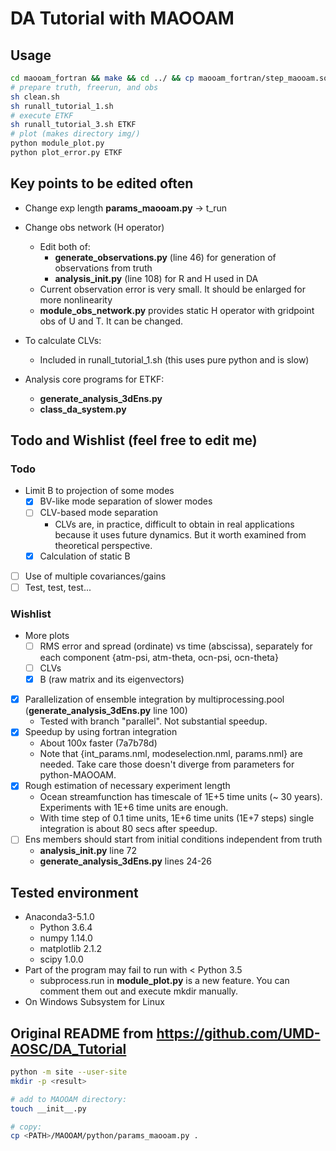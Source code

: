 # DA Tutorial with MAOOAM
## Usage
```bash
cd maooam_fortran && make && cd ../ && cp maooam_fortran/step_maooam.so .
# prepare truth, freerun, and obs
sh clean.sh
sh runall_tutorial_1.sh
# execute ETKF
sh runall_tutorial_3.sh ETKF
# plot (makes directory img/)
python module_plot.py
python plot_error.py ETKF
```

## Key points to be edited often
* Change exp length
**params_maooam.py** -> t_run

* Change obs network (H operator)
    * Edit both of:
        * **generate_observations.py** (line 46) for generation of observations from truth
        * **analysis_init.py** (line 108) for R and H used in DA
    * Current observation error is very small. It should be enlarged for more nonlinearity
    * **module_obs_network.py** provides static H operator with gridpoint obs of U and T. It can be changed.

* To calculate CLVs:
    * Included in runall_tutorial_1.sh (this uses pure python and is slow)

* Analysis core programs for ETKF:
    * **generate_analysis_3dEns.py**
    * **class_da_system.py**

## Todo and Wishlist (feel free to edit me)
### Todo
* Limit B to projection of some modes
    * [X] BV-like mode separation of slower modes
    * [ ] CLV-based mode separation
        * CLVs are, in practice, difficult to obtain in real applications because it uses future dynamics. But it worth examined from theoretical perspective.
    * [X] Calculation of static B
* [ ] Use of multiple covariances/gains
* [ ] Test, test, test...

### Wishlist
* More plots
    * [ ] RMS error and spread (ordinate) vs time (abscissa), separately for each component {atm-psi, atm-theta, ocn-psi, ocn-theta}
    * [ ] CLVs
    * [X] B (raw matrix and its eigenvectors)
* [x] Parallelization of ensemble integration by multiprocessing.pool (**generate_analysis_3dEns.py** line 100)
    * Tested with branch "parallel". Not substantial speedup.
* [X] Speedup by using fortran integration
    * About 100x faster (7a7b78d)
    * Note that {int_params.nml, modeselection.nml, params.nml} are needed. Take care those doesn't diverge from parameters for python-MAOOAM.
* [X] Rough estimation of necessary experiment length
    * Ocean streamfunction has timescale of 1E+5 time units (~ 30 years). Experiments with 1E+6 time units are enough.
    * With time step of 0.1 time units, 1E+6 time units (1E+7 steps) single integration is about 80 secs after speedup.
* [ ] Ens members should start from initial conditions independent from truth
    * **analysis_init.py** line 72
    * **generate_analysis_3dEns.py** lines 24-26

## Tested environment
* Anaconda3-5.1.0
    * Python 3.6.4
    * numpy 1.14.0
    * matplotlib 2.1.2
    * scipy 1.0.0
* Part of the program may fail to run with < Python 3.5
    * subprocess.run in **module_plot.py** is a new feature. You can comment them out and execute mkdir manually.
* On Windows Subsystem for Linux

## Original README from https://github.com/UMD-AOSC/DA_Tutorial
```bash
python -m site --user-site
mkdir -p <result>

# add to MAOOAM directory:
touch __init__.py

# copy:
cp <PATH>/MAOOAM/python/params_maooam.py .
```
